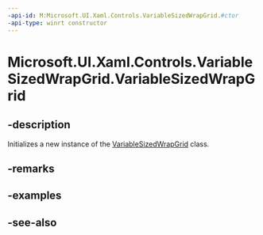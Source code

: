 ```yaml
---
-api-id: M:Microsoft.UI.Xaml.Controls.VariableSizedWrapGrid.#ctor
-api-type: winrt constructor
---
```


<!-- Method syntax
public VariableSizedWrapGrid()
-->

# Microsoft.UI.Xaml.Controls.VariableSizedWrapGrid.VariableSizedWrapGrid

## -description
Initializes a new instance of the [VariableSizedWrapGrid](variablesizedwrapgrid.md) class.

## -remarks

## -examples

## -see-also
